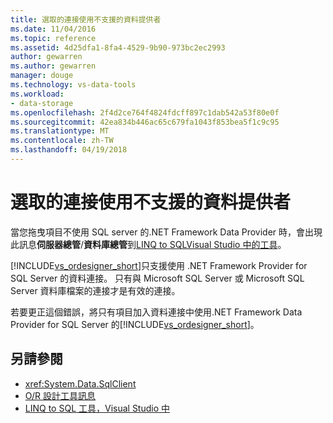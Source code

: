 ```yaml
---
title: 選取的連接使用不支援的資料提供者
ms.date: 11/04/2016
ms.topic: reference
ms.assetid: 4d25dfa1-8fa4-4529-9b90-973bc2ec2993
author: gewarren
ms.author: gewarren
manager: douge
ms.technology: vs-data-tools
ms.workload:
- data-storage
ms.openlocfilehash: 2f4d2ce764f4824fdcff897c1dab542a53f80e0f
ms.sourcegitcommit: 42ea834b446ac65c679fa1043f853bea5f1c9c95
ms.translationtype: MT
ms.contentlocale: zh-TW
ms.lasthandoff: 04/19/2018
---
```

# <a name="the-selected-connection-uses-an-unsupported-database-provider"></a>選取的連接使用不支援的資料提供者

當您拖曳項目不使用 SQL server 的.NET Framework Data Provider 時，會出現此訊息**伺服器總管**/**資料庫總管**到[LINQ to SQLVisual Studio 中的工具](../data-tools/linq-to-sql-tools-in-visual-studio2.md)。

[!INCLUDE[vs_ordesigner_short](../data-tools/includes/vs_ordesigner_short_md.md)]只支援使用 .NET Framework Provider for SQL Server 的資料連接。 只有與 Microsoft SQL Server 或 Microsoft SQL Server 資料庫檔案的連接才是有效的連接。

若要更正這個錯誤，將只有項目加入資料連接中使用.NET Framework Data Provider for SQL Server 的[!INCLUDE[vs_ordesigner_short](../data-tools/includes/vs_ordesigner_short_md.md)]。

## <a name="see-also"></a>另請參閱

- <xref:System.Data.SqlClient>
- [O/R 設計工具訊息](../data-tools/o-r-designer-messages.md)
- [LINQ to SQL 工具，Visual Studio 中](../data-tools/linq-to-sql-tools-in-visual-studio2.md)
